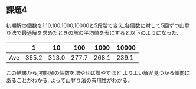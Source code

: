 ## 課題4

初期解の個数を1,10,100,1000,10000と5段階で変え,各個数に対して5回ずつ山登り法で最適解を求めたときの解の平均値を表にすると以下のようになった.

|       |   1   |   10  |  100  |  1000 | 10000 |
| ----- | ----- | ----- | ----- | ----- | ----- |
|  Ave  | 365.2 | 313.0 | 277.7 | 268.1 | 239.1 |

この結果から,初期解の個数を増やせば増やすほど,よりよい解が見つかる傾向にあることがわかる.
よって山登り法の有用性がわかる.